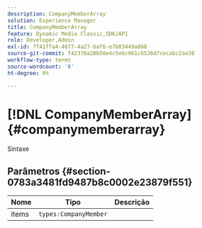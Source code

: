 ```yaml
---
description: CompanyMemberArray
solution: Experience Manager
title: CompanyMemberArray
feature: Dynamic Media Classic,SDK/API
role: Developer,Admin
exl-id: 7f41ffa4-4077-4a27-baf6-e7b83449a868
source-git-commit: f42378a20b58e4c5ebc961c6526d7cecabc2ae38
workflow-type: tm+mt
source-wordcount: '8'
ht-degree: 0%

---
```


# [!DNL CompanyMemberArray]{#companymemberarray}

Sintaxe

## Parâmetros {#section-0783a3481fd9487b8c0002e23879f551}

| Nome | Tipo | Descrição |
|---|---|---|
| items | `types:CompanyMember` |  |
